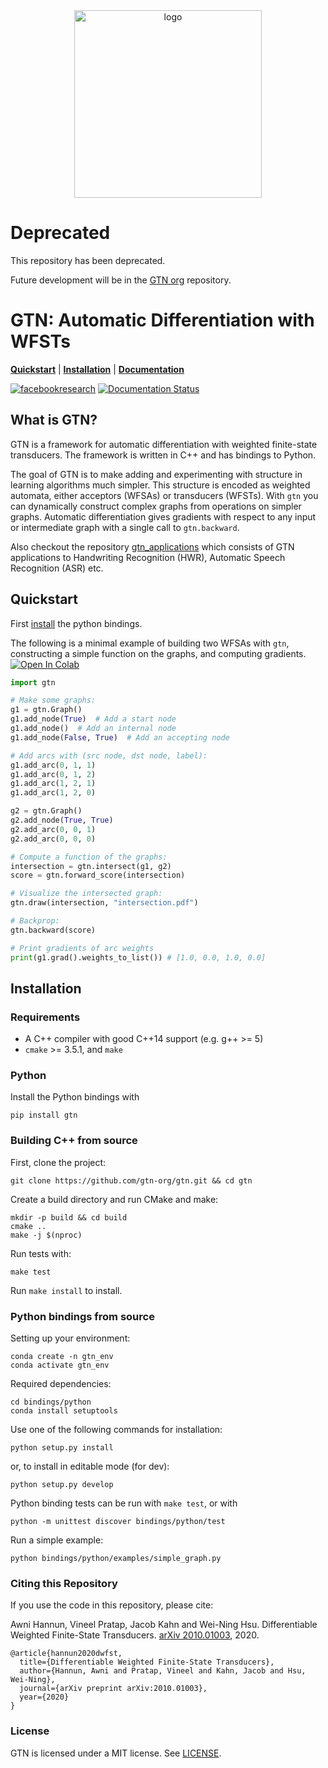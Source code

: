 
<div align="center">
<img src="gtn.svg" alt="logo" width="300"></img>
</div>

# Deprecated

This repository has been deprecated. 

Future development will be in the [GTN org](https://github.com/gtn-org/gtn) repository.

# GTN: Automatic Differentiation with WFSTs

[**Quickstart**](#quickstart)
| [**Installation**](#installation)
| [**Documentation**](https://gtn.readthedocs.io/en/latest/)

[![facebookresearch](https://circleci.com/gh/facebookresearch/gtn.svg?style=shield&circle-token=5bc7bf18680cc891afda8dbabfdec02605131e17)](https://circleci.com/gh/facebookresearch/gtn)
[![Documentation Status](https://img.shields.io/readthedocs/gtn.svg)](https://gtn.readthedocs.io/en/latest/)

## What is GTN?

GTN is a framework for automatic differentiation with weighted finite-state
transducers. The framework is written in C++ and has bindings to
Python.

The goal of GTN is to make adding and experimenting with structure in learning
algorithms much simpler. This structure is encoded as weighted automata, either
acceptors (WFSAs) or transducers (WFSTs). With `gtn` you can dynamically construct complex
graphs from operations on simpler graphs. Automatic differentiation gives gradients with respect to any input or intermediate graph
with a single call to `gtn.backward`.

Also checkout the repository [gtn_applications](https://github.com/facebookresearch/gtn_applications) which consists of GTN applications to Handwriting Recognition (HWR), Automatic Speech Recognition (ASR) etc.   

## Quickstart

First [install](#installation) the python bindings.

The following is a minimal example of building two WFSAs with `gtn`, constructing a simple function on the graphs, and computing gradients. [![Open In Colab](https://colab.research.google.com/assets/colab-badge.svg)](https://colab.research.google.com/github/facebookresearch/gtn/blob/master/examples/notebooks/quick-start.ipynb)


```python
import gtn

# Make some graphs:
g1 = gtn.Graph()
g1.add_node(True)  # Add a start node
g1.add_node()  # Add an internal node
g1.add_node(False, True)  # Add an accepting node

# Add arcs with (src node, dst node, label):
g1.add_arc(0, 1, 1)
g1.add_arc(0, 1, 2)
g1.add_arc(1, 2, 1)
g1.add_arc(1, 2, 0)

g2 = gtn.Graph()
g2.add_node(True, True)
g2.add_arc(0, 0, 1)
g2.add_arc(0, 0, 0)

# Compute a function of the graphs:
intersection = gtn.intersect(g1, g2)
score = gtn.forward_score(intersection)

# Visualize the intersected graph:
gtn.draw(intersection, "intersection.pdf")

# Backprop:
gtn.backward(score)

# Print gradients of arc weights 
print(g1.grad().weights_to_list()) # [1.0, 0.0, 1.0, 0.0]
```

## Installation

### Requirements

- A C++ compiler with good C++14 support (e.g. g++ >= 5)
- `cmake` >= 3.5.1, and `make`

### Python

Install the Python bindings with

```
pip install gtn
```

### Building C++ from source

First, clone the project:

```
git clone https://github.com/gtn-org/gtn.git && cd gtn
```

Create a build directory and run CMake and make:

```
mkdir -p build && cd build
cmake ..
make -j $(nproc)
```

Run tests with:

```
make test
```

Run `make install` to install.

### Python bindings from source

Setting up your environment:
```
conda create -n gtn_env
conda activate gtn_env
```

Required dependencies:
```
cd bindings/python
conda install setuptools
```

Use one of the following commands for installation:

```
python setup.py install
```

or, to install in editable mode (for dev):

```
python setup.py develop
```

Python binding tests can be run with `make test`, or with
```
python -m unittest discover bindings/python/test
```

Run a simple example:
```
python bindings/python/examples/simple_graph.py
```


### Citing this Repository

If you use the code in this repository, please cite:

Awni Hannun, Vineel Pratap, Jacob Kahn and Wei-Ning Hsu. Differentiable Weighted Finite-State Transducers. 
[arXiv 2010.01003](https://arxiv.org/abs/2010.01003), 2020.

```
@article{hannun2020dwfst,
  title={Differentiable Weighted Finite-State Transducers},
  author={Hannun, Awni and Pratap, Vineel and Kahn, Jacob and Hsu, Wei-Ning},
  journal={arXiv preprint arXiv:2010.01003},
  year={2020}
}
```

### License

GTN is licensed under a MIT license. See [LICENSE](LICENSE).
